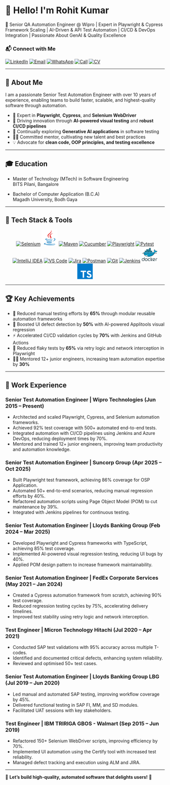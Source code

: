 # 👋 Hello! I'm Rohit Kumar

🚀 Senior QA Automation Engineer @ Wipro | Expert in Playwright & Cypress Framework Scaling | AI-Driven & API Test Automation | CI/CD & DevOps Integration | Passionate About GenAI & Quality Excellence

### 📬 Connect with Me  
[![LinkedIn](https://img.shields.io/badge/LinkedIn-0A66C2?style=for-the-badge&logo=linkedin&logoColor=white)](https://www.linkedin.com/in/rohit-kumar-engineer/) 
[![Email](https://img.shields.io/badge/Email-D14836?style=for-the-badge&logo=gmail&logoColor=white)](mailto:rohitkumar5586@gmail.com) 
[![WhatsApp](https://img.shields.io/badge/WhatsApp-25D366?style=for-the-badge&logo=whatsapp&logoColor=white)](https://wa.me/919798666688) 
[![Call](https://img.shields.io/badge/📞%20Call-%2B91%209798666688-34A853?style=for-the-badge&logo=phone&logoColor=white)](tel:+919798666688)
[![CV](https://img.shields.io/badge/📄%20View%20My%20CV-0077B5?style=for-the-badge&logo=readme&logoColor=white)](https://github.com/ROHITKUMAR59/ROHITKUMAR59/blob/main/Rohit_Kumar_CV.pdf)

---

## 💼 About Me

I am a passionate Senior Test Automation Engineer with over 10 years of experience, enabling teams to build faster, scalable, and highest-quality software through automation.

- 🎯 Expert in **Playwright**, **Cypress**, and **Selenium WebDriver**  
- 🤖 Driving innovation through **AI-powered visual testing** and **robust CI/CD pipelines**  
- 🌱 Continually exploring **Generative AI applications** in software testing  
- 🧑‍🏫 Committed mentor, cultivating new talent and best practices  
- 💡 Advocate for **clean code, OOP principles, and testing excellence**  

---

## 🎓 Education

- Master of Technology (MTech) in Software Engineering  
  BITS Pilani, Bangalore  

- Bachelor of Computer Application (B.C.A)  
  Magadh University, Bodh Gaya  

---

## 🔧 Tech Stack & Tools

<p align="center">
  <a href="https://www.selenium.dev" target="_blank" rel="noopener"><img src="https://avatars.githubusercontent.com/u/983927?s=200&v=4" width="50" height="50" alt="Selenium" /></a>
  <a href="https://www.java.com" target="_blank" rel="noopener"><img src="https://raw.githubusercontent.com/devicons/devicon/master/icons/java/java-original.svg" width="50" height="50" alt="Java" /></a>
  <a href="https://maven.apache.org/" target="_blank" rel="noopener"><img src="https://upload.wikimedia.org/wikipedia/commons/5/52/Apache_Maven_logo.svg" width="75" height="40" alt="Maven" /></a>
  <a href="https://cucumber.io/" target="_blank" rel="noopener"><img src="https://cdn.worldvectorlogo.com/logos/cucumber.svg" width="50" height="50" alt="Cucumber" /></a>
  <a href="https://playwright.dev/" target="_blank" rel="noopener"><img src="https://playwright.dev/img/playwright-logo.svg" width="50" height="50" alt="Playwright" /></a>
  <a href="https://docs.pytest.org/" target="_blank" rel="noopener"><img src="https://docs.pytest.org/en/7.1.x/_static/pytest_logo_curves.svg" width="50" height="50" alt="Pytest" /></a>
  <a href="https://www.jetbrains.com/idea/" target="_blank" rel="noopener"><img src="https://upload.wikimedia.org/wikipedia/commons/9/9c/IntelliJ_IDEA_Icon.svg" width="50" height="50" alt="IntelliJ IDEA" /></a>
  <a href="https://code.visualstudio.com/" target="_blank" rel="noopener"><img src="https://upload.wikimedia.org/wikipedia/commons/thumb/9/9a/Visual_Studio_Code_1.35_icon.svg/768px-Visual_Studio_Code_1.35_icon.svg.png" width="50" height="50" alt="VS Code" /></a>
  <a href="https://www.atlassian.com/software/jira" target="_blank" rel="noopener"><img src="https://cdn.worldvectorlogo.com/logos/jira-3.svg" width="50" height="50" alt="Jira" /></a>
  <a href="https://postman.com" target="_blank" rel="noopener"><img src="https://www.vectorlogo.zone/logos/getpostman/getpostman-icon.svg" width="50" height="50" alt="Postman" /></a>
  <a href="https://git-scm.com/" target="_blank" rel="noopener"><img src="https://www.vectorlogo.zone/logos/git-scm/git-scm-icon.svg" width="50" height="50" alt="Git" /></a>
  <a href="https://www.jenkins.io" target="_blank" rel="noopener"><img src="https://www.vectorlogo.zone/logos/jenkins/jenkins-icon.svg" width="50" height="50" alt="Jenkins" /></a>
  <a href="https://www.docker.com/" target="_blank" rel="noopener"><img src="https://raw.githubusercontent.com/devicons/devicon/master/icons/docker/docker-original-wordmark.svg" width="50" height="50" alt="Docker" /></a>
  <a href="https://www.typescriptlang.org/" target="_blank" rel="noopener"><img src="https://raw.githubusercontent.com/devicons/devicon/master/icons/typescript/typescript-original.svg" width="50" height="50" alt="TypeScript" /></a>
</p>

---

## 🏆 Key Achievements

- 🚀 Reduced manual testing efforts by **65%** through modular reusable automation frameworks  
- 🤖 Boosted UI defect detection by **50%** with AI-powered Applitools visual regression  
- ⚡ Accelerated CI/CD validation cycles by **70%** with Jenkins and GitHub Actions  
- 🎯 Reduced flaky tests by **65%** via retry logic and network interception in Playwright  
- 👩‍🏫 Mentored 12+ junior engineers, increasing team automation expertise by **30%**

---

## 💼 Work Experience

### Senior Test Automation Engineer | Wipro Technologies (Jun 2015 – Present)  
- Architected and scaled Playwright, Cypress, and Selenium automation frameworks.  
- Achieved 92% test coverage with 500+ automated end-to-end tests.  
- Integrated automation with CI/CD pipelines using Jenkins and Azure DevOps, reducing deployment times by 70%.  
- Mentored and trained 12+ junior engineers, improving team productivity and automation knowledge.

### Senior Test Automation Engineer | Suncorp Group (Apr 2025 – Oct 2025)  
- Built Playwright test framework, achieving 86% coverage for OSP Application.  
- Automated 50+ end-to-end scenarios, reducing manual regression efforts by 40%.  
- Refactored automation scripts using Page Object Model (POM) to cut maintenance by 39%.  
- Integrated with Jenkins pipelines for continuous testing.

### Senior Test Automation Engineer | Lloyds Banking Group (Feb 2024 – Mar 2025)  
- Developed Playwright and Cypress frameworks with TypeScript, achieving 85% test coverage.  
- Implemented AI-powered visual regression testing, reducing UI bugs by 40%.  
- Applied POM design pattern to increase framework maintainability.

### Senior Test Automation Engineer | FedEx Corporate Services (May 2021 – Jan 2024)  
- Created a Cypress automation framework from scratch, achieving 90% test coverage.  
- Reduced regression testing cycles by 75%, accelerating delivery timelines.  
- Improved test stability using retry logic and network interception.

### Test Engineer | Micron Technology Hitachi (Jul 2020 – Apr 2021)  
- Conducted SAP test validations with 95% accuracy across multiple T-codes.  
- Identified and documented critical defects, enhancing system reliability.  
- Reviewed and optimised 50+ test cases.

### Senior Test Automation Engineer | Lloyds Banking Group LBG (Jul 2019 – Jun 2020)  
- Led manual and automated SAP testing, improving workflow coverage by 45%.  
- Delivered functional testing in SAP FI, MM, and SD modules.  
- Facilitated UAT sessions with key stakeholders.

### Test Engineer | IBM TRIRIGA GBOS - Walmart (Sep 2015 – Jun 2019)  
- Refactored 150+ Selenium WebDriver scripts, improving efficiency by 70%.  
- Implemented UI automation using the Certify tool with increased test reliability.  
- Managed defect tracking and execution using ALM and JIRA.

---

🌟 **Let’s build high-quality, automated software that delights users!** 🚀
